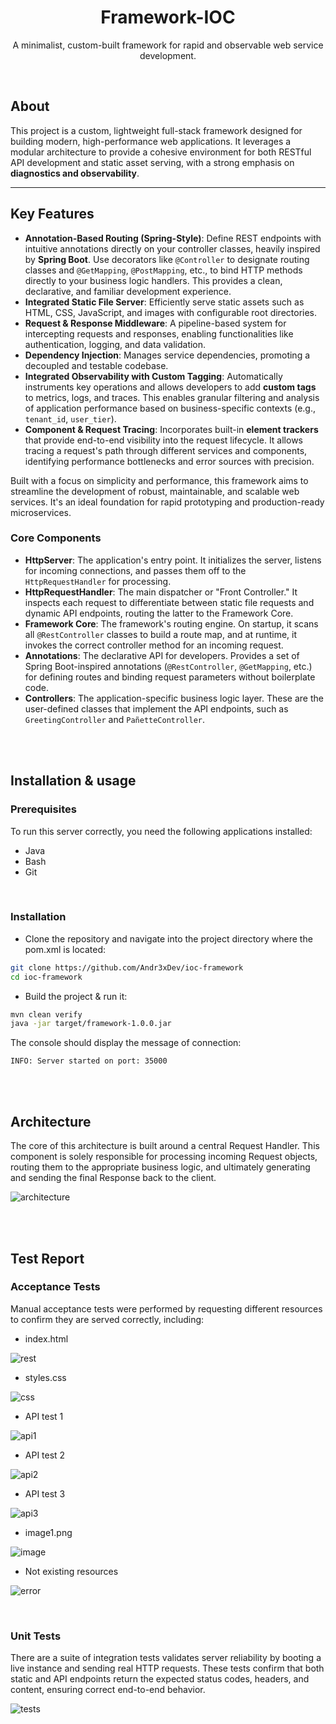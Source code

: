 <div align="center">
<h1 align="center">Framework-IOC</h1>
<p align="center">
A minimalist, custom-built framework for rapid and observable web service development.
</p>
</div>

</br>

## About

This project is a custom, lightweight full-stack framework designed for building modern, high-performance web applications. It leverages a modular architecture to provide a cohesive environment for both RESTful API development and static asset serving, with a strong emphasis on **diagnostics and observability**.

---

## Key Features

-   **Annotation-Based Routing (Spring-Style)**: Define REST endpoints with intuitive annotations directly on your controller classes, heavily inspired by **Spring Boot**. Use decorators like `@Controller` to designate routing classes and `@GetMapping`, `@PostMapping`, etc., to bind HTTP methods directly to your business logic handlers. This provides a clean, declarative, and familiar development experience.
-   **Integrated Static File Server**: Efficiently serve static assets such as HTML, CSS, JavaScript, and images with configurable root directories.
-   **Request & Response Middleware**: A pipeline-based system for intercepting requests and responses, enabling functionalities like authentication, logging, and data validation.
-   **Dependency Injection**: Manages service dependencies, promoting a decoupled and testable codebase.
-   **Integrated Observability with Custom Tagging**: Automatically instruments key operations and allows developers to add **custom tags** to metrics, logs, and traces. This enables granular filtering and analysis of application performance based on business-specific contexts (e.g., `tenant_id`, `user_tier`).
-   **Component & Request Tracing**: Incorporates built-in **element trackers** that provide end-to-end visibility into the request lifecycle. It allows tracing a request's path through different services and components, identifying performance bottlenecks and error sources with precision.

Built with a focus on simplicity and performance, this framework aims to streamline the development of robust, maintainable, and scalable web services. It's an ideal foundation for rapid prototyping and production-ready microservices.

### Core Components

-   **HttpServer**: The application's entry point. It initializes the server, listens for incoming connections, and passes them off to the `HttpRequestHandler` for processing.
-   **HttpRequestHandler**: The main dispatcher or "Front Controller." It inspects each request to differentiate between static file requests and dynamic API endpoints, routing the latter to the Framework Core.
-   **Framework Core**: The framework's routing engine. On startup, it scans all `@RestController` classes to build a route map, and at runtime, it invokes the correct controller method for an incoming request.
-   **Annotations**: The declarative API for developers. Provides a set of Spring Boot-inspired annotations (`@RestController`, `@GetMapping`, etc.) for defining routes and binding request parameters without boilerplate code.
-   **Controllers**: The application-specific business logic layer. These are the user-defined classes that implement the API endpoints, such as `GreetingController` and `PañetteController`.

</br>
</br>

## Installation & usage

### Prerequisites

To run this server correctly, you need the following applications installed:
- Java
- Bash
- Git

</br>

### Installation

- Clone the repository and navigate into the project directory where the pom.xml is located:

```sh
git clone https://github.com/Andr3xDev/ioc-framework
cd ioc-framework
```

- Build the project & run it:

```sh
mvn clean verify
java -jar target/framework-1.0.0.jar
```


The console should display the message of connection:
```
INFO: Server started on port: 35000
```

</br>
</br>

## Architecture

The core of this architecture is built around a central Request Handler. This component is solely responsible for processing incoming Request objects, routing them to the appropriate business logic, and ultimately generating and sending the final Response back to the client.

![architecture](docs/arch.png)

</br>
</br>

## Test Report

### Acceptance Tests

Manual acceptance tests were performed by requesting different resources to confirm they are served correctly, including:

- index.html

![rest](docs/rest.png)

- styles.css

![css](docs/css.png)

- API test 1

![api1](docs/q1.png)

- API test 2

![api2](docs/q2.png)

- API test 3

![api3](docs/q3.png)

- image1.png

![image](docs/image1.png)

- Not existing resources

![error](docs/not.png)

</br>

### Unit Tests

There are a suite of integration tests validates server reliability by booting a live instance and sending real HTTP requests. These tests confirm that both static and API endpoints return the expected status codes, headers, and content, ensuring correct end-to-end behavior.

![tests](docs/test.png)

